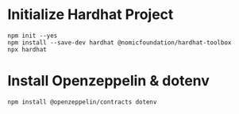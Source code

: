 # Initialize Hardhat Project

```shell
npm init --yes
npm install --save-dev hardhat @nomicfoundation/hardhat-toolbox
npx hardhat
```

# Install Openzeppelin & dotenv

```shell
npm install @openzeppelin/contracts dotenv
```
